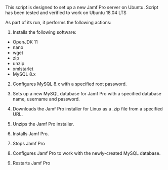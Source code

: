 This script is designed to set up a new Jamf Pro server on Ubuntu. Script has been tested and verified to work on Ubuntu 18.04 LTS

As part of its run, it performs the following actions:

1. Installs the following software:

*  OpenJDK 11
*  nano
*  wget
*  zip
*  unzip
*  xmlstarlet
*  MySQL 8.x

2. Configures MySQL 8.x with a specified root password.

3. Sets up a new MySQL database for Jamf Pro with a specified
   database name, username and password.

4. Downloads the Jamf Pro installer for Linux as a .zip file from a specified URL.

5. Unzips the Jamf Pro installer.

6. Installs Jamf Pro.

7. Stops Jamf Pro

8. Configures Jamf Pro to work with the newly-created MySQL database.

9. Restarts Jamf Pro